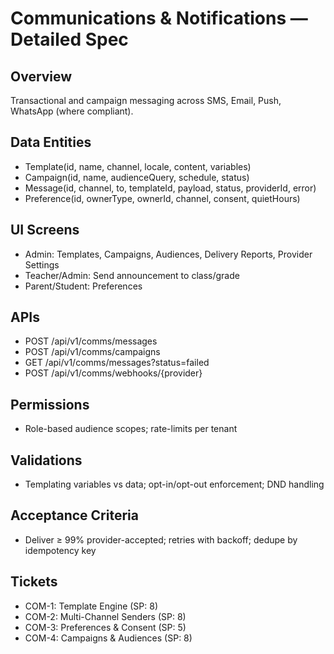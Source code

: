 # Communications & Notifications — Detailed Spec

## Overview
Transactional and campaign messaging across SMS, Email, Push, WhatsApp (where compliant).

## Data Entities
- Template(id, name, channel, locale, content, variables)
- Campaign(id, name, audienceQuery, schedule, status)
- Message(id, channel, to, templateId, payload, status, providerId, error)
- Preference(id, ownerType, ownerId, channel, consent, quietHours)

## UI Screens
- Admin: Templates, Campaigns, Audiences, Delivery Reports, Provider Settings
- Teacher/Admin: Send announcement to class/grade
- Parent/Student: Preferences

## APIs
- POST /api/v1/comms/messages
- POST /api/v1/comms/campaigns
- GET /api/v1/comms/messages?status=failed
- POST /api/v1/comms/webhooks/{provider}

## Permissions
- Role-based audience scopes; rate-limits per tenant

## Validations
- Templating variables vs data; opt-in/opt-out enforcement; DND handling

## Acceptance Criteria
- Deliver ≥ 99% provider-accepted; retries with backoff; dedupe by idempotency key

## Tickets
- COM-1: Template Engine (SP: 8)
- COM-2: Multi-Channel Senders (SP: 8)
- COM-3: Preferences & Consent (SP: 5)
- COM-4: Campaigns & Audiences (SP: 8)
